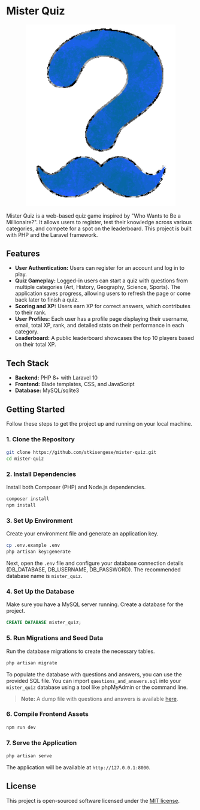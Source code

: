 # Mister Quiz

<p align="center">
  <img src="/public/images/mister_quiz.png" width="400" alt="Mister Quiz Logo">
</p>

Mister Quiz is a web-based quiz game inspired by "Who Wants to Be a Millionaire?". It allows users to register, test their knowledge across various categories, and compete for a spot on the leaderboard. This project is built with PHP and the Laravel framework.

## Features

- **User Authentication:** Users can register for an account and log in to play.
- **Quiz Gameplay:** Logged-in users can start a quiz with questions from multiple categories (Art, History, Geography, Science, Sports). The application saves progress, allowing users to refresh the page or come back later to finish a quiz.
- **Scoring and XP:** Users earn XP for correct answers, which contributes to their rank.
- **User Profiles:** Each user has a profile page displaying their username, email, total XP, rank, and detailed stats on their performance in each category.
- **Leaderboard:** A public leaderboard showcases the top 10 players based on their total XP.

## Tech Stack

- **Backend:** PHP 8+ with Laravel 10
- **Frontend:** Blade templates, CSS, and JavaScript
- **Database:** MySQL/sqlite3

## Getting Started

Follow these steps to get the project up and running on your local machine.

### 1. Clone the Repository
```bash
git clone https://github.com/stkisengese/mister-quiz.git
cd mister-quiz
```

### 2. Install Dependencies
Install both Composer (PHP) and Node.js dependencies.
```bash
composer install
npm install
```

### 3. Set Up Environment
Create your environment file and generate an application key.
```bash
cp .env.example .env
php artisan key:generate
```
Next, open the `.env` file and configure your database connection details (DB_DATABASE, DB_USERNAME, DB_PASSWORD). The recommended database name is `mister_quiz`.

### 4. Set Up the Database
Make sure you have a MySQL server running. Create a database for the project.
```sql
CREATE DATABASE mister_quiz;
```

### 5. Run Migrations and Seed Data
Run the database migrations to create the necessary tables.
```bash
php artisan migrate
```
To populate the database with questions and answers, you can use the provided SQL file. You can import `questions_and_answers.sql` into your `mister_quiz` database using a tool like phpMyAdmin or the command line.

> **Note:** A dump file with questions and answers is available [here](https://assets.01-edu.org/mister-quiz/questions_and_answers.sql).

### 6. Compile Frontend Assets
```bash
npm run dev
```

### 7. Serve the Application
```bash
php artisan serve
```
The application will be available at `http://127.0.0.1:8000`.

## License

This project is open-sourced software licensed under the [MIT license](https://opensource.org/licenses/MIT).